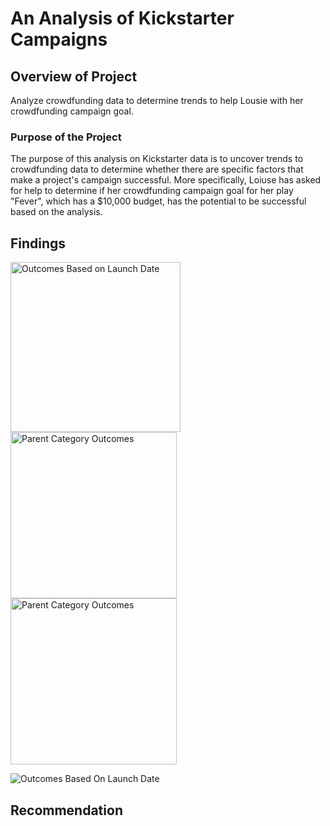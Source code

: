 # An Analysis of Kickstarter Campaigns

## Overview of Project
Analyze crowdfunding data to determine trends to help Lousie with her crowdfunding campaign goal.

### Purpose of the Project
The purpose of this analysis on Kickstarter data is to uncover trends to crowdfunding data to determine whether there are specific factors that make a project's campaign successful.  More specifically, Loiuse has asked for help to determine if her crowdfunding campaign goal for her play "Fever", which has a $10,000 budget, has the potential to be successful based on the analysis.

## Findings
<img width="272" alt="Outcomes Based on Launch Date" src="https://user-images.githubusercontent.com/110485380/188962417-9a3f950b-c9a2-4b6c-854d-8cd4cf9cc420.png">


<img width="266" alt="Parent Category Outcomes" src="https://user-images.githubusercontent.com/110485380/188962593-01445b01-d97a-44f3-b2a1-da8d442bb566.png">

<img width="266" alt="Parent Category Outcomes" src="https://user-images.githubusercontent.com/110485380/189369772-f5202995-fc1f-4ac5-98ad-650afff21590.png">




![Outcomes Based On Launch Date](C:/Users/jerry/Desktop/Images/OutcomesBasedOnLaunchDate.png)

## Recommendation
